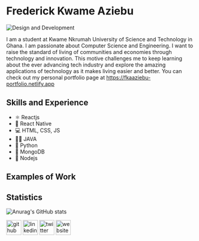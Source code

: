 # Frederick Kwame Aziebu
![Design and Development](https://pbs.twimg.com/profile_banners/1450421859405676545/1673810645/600x200)

I am a student at Kwame Nkrumah University of Science and Technology in Ghana. I am passionate about Computer Science and Engineering. I want to raise the standard of living of communities and economies through technology and innovation. This motive challenges me to keep learning about the ever advancing tech industry and explore the amazing applications of technology as it makes living easier and better. You can check out my personal portfolio page at https://fkaaziebu-portfolio.netlify.app

## Skills and Experience
* ⚛️ Reactjs
* 📱 React Native
* 💻 HTML, CSS, JS
* 👨‍🏫 JAVA
* 🐍 Python
* 🔷 MongoDB
* 👘 Nodejs

## Examples of Work
## Statistics
![Anurag's GitHub stats](https://github-readme-stats.vercel.app/api?username=fkaaziebu&show_icons=true&theme=transparent)

[<img src='https://cdn.jsdelivr.net/npm/simple-icons@3.0.1/icons/github.svg' alt='github' height='40'>](https://github.com/fkaaziebu)  [<img src='https://cdn.jsdelivr.net/npm/simple-icons@3.0.1/icons/linkedin.svg' alt='linkedin' height='40'>](https://www.linkedin.com/in/https://www.linkedin.com/in/fkaaziebu//)  [<img src='https://cdn.jsdelivr.net/npm/simple-icons@3.0.1/icons/twitter.svg' alt='twitter' height='40'>](https://twitter.com/https://twitter.com/FrederickAziebu)  [<img src='https://cdn.jsdelivr.net/npm/simple-icons@3.0.1/icons/icloud.svg' alt='website' height='40'>](https://fkaaziebu-portfolio.netlify.app/)
